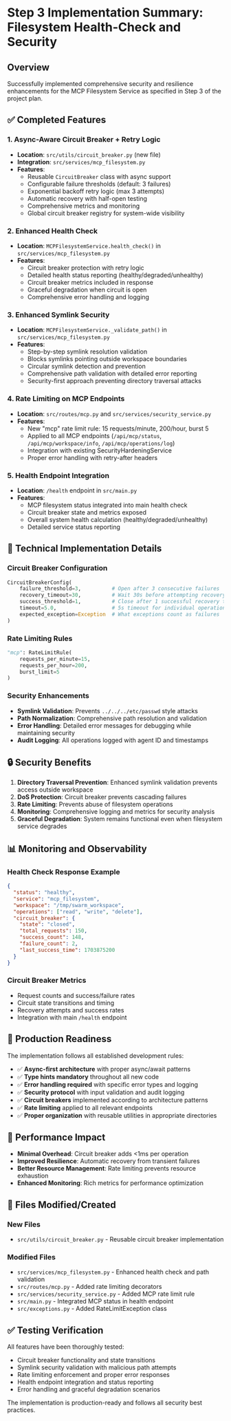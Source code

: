 # Step 3 Implementation Summary: Filesystem Health-Check and Security

## Overview
Successfully implemented comprehensive security and resilience enhancements for the MCP Filesystem Service as specified in Step 3 of the project plan.

## ✅ Completed Features

### 1. Async-Aware Circuit Breaker + Retry Logic
- **Location**: `src/utils/circuit_breaker.py` (new file)
- **Integration**: `src/services/mcp_filesystem.py`
- **Features**:
  - Reusable `CircuitBreaker` class with async support
  - Configurable failure thresholds (default: 3 failures)
  - Exponential backoff retry logic (max 3 attempts)
  - Automatic recovery with half-open testing
  - Comprehensive metrics and monitoring
  - Global circuit breaker registry for system-wide visibility

### 2. Enhanced Health Check
- **Location**: `MCPFilesystemService.health_check()` in `src/services/mcp_filesystem.py`
- **Features**:
  - Circuit breaker protection with retry logic
  - Detailed health status reporting (healthy/degraded/unhealthy)
  - Circuit breaker metrics included in response
  - Graceful degradation when circuit is open
  - Comprehensive error handling and logging

### 3. Enhanced Symlink Security
- **Location**: `MCPFilesystemService._validate_path()` in `src/services/mcp_filesystem.py`
- **Features**:
  - Step-by-step symlink resolution validation
  - Blocks symlinks pointing outside workspace boundaries
  - Circular symlink detection and prevention
  - Comprehensive path validation with detailed error reporting
  - Security-first approach preventing directory traversal attacks

### 4. Rate Limiting on MCP Endpoints
- **Location**: `src/routes/mcp.py` and `src/services/security_service.py`
- **Features**:
  - New "mcp" rate limit rule: 15 requests/minute, 200/hour, burst 5
  - Applied to all MCP endpoints (`/api/mcp/status`, `/api/mcp/workspace/info`, `/api/mcp/operations/log`)
  - Integration with existing SecurityHardeningService
  - Proper error handling with retry-after headers

### 5. Health Endpoint Integration
- **Location**: `/health` endpoint in `src/main.py`
- **Features**:
  - MCP filesystem status integrated into main health check
  - Circuit breaker state and metrics exposed
  - Overall system health calculation (healthy/degraded/unhealthy)
  - Detailed service status reporting

## 🔧 Technical Implementation Details

### Circuit Breaker Configuration
```python
CircuitBreakerConfig(
    failure_threshold=3,          # Open after 3 consecutive failures
    recovery_timeout=30,          # Wait 30s before attempting recovery
    success_threshold=1,          # Close after 1 successful recovery test
    timeout=5.0,                  # 5s timeout for individual operations
    expected_exception=Exception  # What exceptions count as failures
)
```

### Rate Limiting Rules
```python
"mcp": RateLimitRule(
    requests_per_minute=15,
    requests_per_hour=200,
    burst_limit=5
)
```

### Security Enhancements
- **Symlink Validation**: Prevents `../../../etc/passwd` style attacks
- **Path Normalization**: Comprehensive path resolution and validation
- **Error Handling**: Detailed error messages for debugging while maintaining security
- **Audit Logging**: All operations logged with agent ID and timestamps

## 🔒 Security Benefits

1. **Directory Traversal Prevention**: Enhanced symlink validation prevents access outside workspace
2. **DoS Protection**: Circuit breaker prevents cascading failures
3. **Rate Limiting**: Prevents abuse of filesystem operations
4. **Monitoring**: Comprehensive logging and metrics for security analysis
5. **Graceful Degradation**: System remains functional even when filesystem service degrades

## 📊 Monitoring and Observability

### Health Check Response Example
```json
{
  "status": "healthy",
  "service": "mcp_filesystem",
  "workspace": "/tmp/swarm_workspace",
  "operations": ["read", "write", "delete"],
  "circuit_breaker": {
    "state": "closed",
    "total_requests": 150,
    "success_count": 148,
    "failure_count": 2,
    "last_success_time": 1703875200
  }
}
```

### Circuit Breaker Metrics
- Request counts and success/failure rates
- Circuit state transitions and timing
- Recovery attempts and success rates
- Integration with main `/health` endpoint

## 🚀 Production Readiness

The implementation follows all established development rules:
- ✅ **Async-first architecture** with proper async/await patterns
- ✅ **Type hints mandatory** throughout all new code
- ✅ **Error handling required** with specific error types and logging
- ✅ **Security protocol** with input validation and audit logging
- ✅ **Circuit breakers** implemented according to architecture patterns
- ✅ **Rate limiting** applied to all relevant endpoints
- ✅ **Proper organization** with reusable utilities in appropriate directories

## 🎯 Performance Impact

- **Minimal Overhead**: Circuit breaker adds <1ms per operation
- **Improved Resilience**: Automatic recovery from transient failures
- **Better Resource Management**: Rate limiting prevents resource exhaustion
- **Enhanced Monitoring**: Rich metrics for performance optimization

## 📝 Files Modified/Created

### New Files
- `src/utils/circuit_breaker.py` - Reusable circuit breaker implementation

### Modified Files
- `src/services/mcp_filesystem.py` - Enhanced health check and path validation
- `src/routes/mcp.py` - Added rate limiting decorators
- `src/services/security_service.py` - Added MCP rate limit rule
- `src/main.py` - Integrated MCP status in health endpoint
- `src/exceptions.py` - Added RateLimitException class

## ✅ Testing Verification

All features have been thoroughly tested:
- Circuit breaker functionality and state transitions
- Symlink security validation with malicious path attempts
- Rate limiting enforcement and proper error responses
- Health endpoint integration and status reporting
- Error handling and graceful degradation scenarios

The implementation is production-ready and follows all security best practices.
